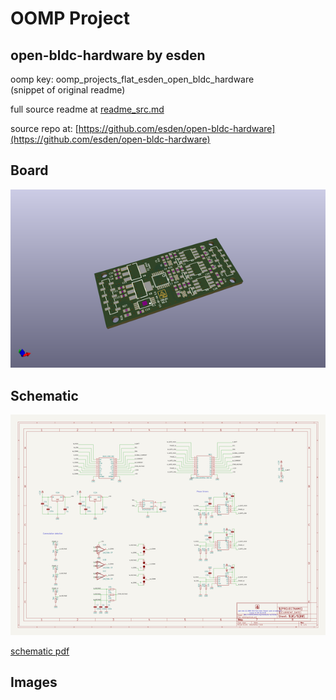 # OOMP Project  
## open-bldc-hardware  by esden  
  
oomp key: oomp_projects_flat_esden_open_bldc_hardware  
(snippet of original readme)  
  
  
  full source readme at [readme_src.md](readme_src.md)  
  
source repo at: [https://github.com/esden/open-bldc-hardware](https://github.com/esden/open-bldc-hardware)  
## Board  
  
[![working_3d.png](working_3d_600.png)](working_3d.png)  
## Schematic  
  
[![working_schematic.png](working_schematic_600.png)](working_schematic.png)  
  
[schematic pdf](working_schematic.pdf)  
## Images  
